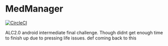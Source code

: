 # MedManager

[![CircleCI](https://circleci.com/gh/haybankz/MedManager/tree/master.svg?style=shield)](https://circleci.com/gh/haybankz/MedManager/tree/master)

ALC2.0 android intermediate final challenge. Though didnt get enough time to finish up due to pressing life issues. def coming back to this
